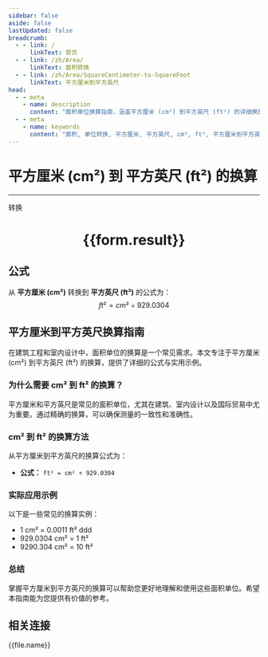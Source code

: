 ```yaml
---
sidebar: false
aside: false
lastUpdated: false
breadcrumb:
  - - link: /
      linkText: 首页
  - - link: /zh/Area/
      linkText: 面积转换
  - - link: /zh/Area/SquareCentimeter-to-SquareFoot
      linkText: 平方厘米到平方英尺
head:
  - - meta
    - name: description
      content: "面积单位换算指南，涵盖平方厘米 (cm²) 到平方英尺 (ft²) 的详细换算公式与说明。"
  - - meta
    - name: keywords
      content: "面积, 单位转换, 平方厘米, 平方英尺, cm², ft², 平方厘米到平方英尺, 面积转换指南"
---
```

# 平方厘米 (cm²) 到 平方英尺 (ft²) 的换算
---
<script setup>
import { onMounted, reactive, inject, ref } from 'vue'
import { NButton, NForm, NFormItem, NInput, NInputNumber, NSelect, NCard, useMessage,NGrid ,NGi } from 'naive-ui'
import { defineClientComponent } from 'vitepress'
import { Area } from '../../files';

const convert = inject('convert')

const form = reactive({
  number: null,
  result: '',
})

const convertHandler = () => {
  if (form.number !== null && !isNaN(form.number)) {
    const convertedValue = parseFloat(form.number) / 929.0304
    form.result = `${form.number}cm² = ${convertedValue.toFixed(4)}ft²`
  } else {
    form.result = '请输入有效的数值。'
  }
}
</script>

<n-form size="large" :model="form">
  <n-form-item label="平方厘米 (cm²)">
    <n-input-number v-model:value="form.number" placeholder="输入平方厘米" style="width: 100%" />
  </n-form-item>
  <n-form-item>
    <n-button type="primary" @click="convertHandler" block>转换</n-button>
  </n-form-item>
</n-form>

<n-card  embedded :bordered="false" hoverable>
  <div  style="text-align:center">
    <h1>{{form.result}}</h1>
  </div>
</n-card>

## 公式

从 **平方厘米 (cm²)** 转换到 **平方英尺 (ft²)** 的公式为：
$$ ft² = cm² \div 929.0304 $$

## 平方厘米到平方英尺换算指南

在建筑工程和室内设计中，面积单位的换算是一个常见需求。本文专注于平方厘米 (cm²) 到平方英尺 (ft²) 的换算，提供了详细的公式与实用示例。

### 为什么需要 cm² 到 ft² 的换算？

平方厘米和平方英尺是常见的面积单位，尤其在建筑、室内设计以及国际贸易中尤为重要。通过精确的换算，可以确保测量的一致性和准确性。

### cm² 到 ft² 的换算方法

从平方厘米到平方英尺的换算公式为：

- **公式：** `ft² = cm² ÷ 929.0304`

### 实际应用示例

以下是一些常见的换算实例：

- 1 cm² = 0.0011 ft²
ddd
- 929.0304 cm² = 1 ft²
- 9290.304 cm² = 10 ft²

### 总结

掌握平方厘米到平方英尺的换算可以帮助您更好地理解和使用这些面积单位。希望本指南能为您提供有价值的参考。

## 相关连接
<n-grid x-gap="12" :cols="4">
  <n-gi v-for="(file, index) in Area" :key="index">
    <n-button
      text
      tag="a"
      :href="file.path"
      type="primary"
    >
      {{file.name}}
    </n-button>
  </n-gi>
</n-grid>